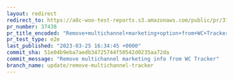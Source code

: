 ```yaml
---
layout: redirect
redirect_to: https://a8c-woo-test-reports.s3.amazonaws.com/public/pr/37438/e2e/index.html
pr_number: 37438
pr_title_encoded: "Remove+multichannel+marketing+option+from+WC+Tracker"
pr_test_type: e2e
last_published: "2023-03-25 16:34:45 +0000"
commit_sha: 51e04b9eba7aedb34725744f50542d0235aa72da
commit_message: "Remove multichannel marketing info from WC Tracker"
branch_name: update/remove-multichannel-tracker
---
```

